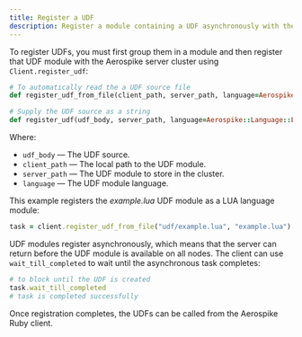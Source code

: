 ```yaml
---
title: Register a UDF
description: Register a module containing a UDF asynchronously with the Aerospike server.
---
```


To register UDFs, you must first group them in a module and then register that UDF module with the Aerospike server cluster using `Client.register_udf`:

```ruby
# To automatically read the a UDF source file
def register_udf_from_file(client_path, server_path, language=Aerospike::Language::LUA, options={})

# Supply the UDF source as a string
def register_udf(udf_body, server_path, language=Aerospike::Language::LUA, options={})
```

Where:

- `udf_body` &mdash; The UDF source.
- `client_path` &mdash; The local path to the UDF module.
- `server_path` &mdash; The UDF module to store in the cluster.
- `language` &mdash; The UDF module language.

This example registers the _example.lua_ UDF module as a LUA language module:

```ruby
task = client.register_udf_from_file("udf/example.lua", "example.lua")
```

UDF modules register asynchronously, which means that the server can return before the UDF module is available on all nodes. The client can use `wait_till_completed` to wait until the asynchronous task completes:

```ruby
# to block until the UDF is created
task.wait_till_completed
# task is completed successfully
```

Once registration completes, the UDFs can be called from the Aerospike Ruby client.
